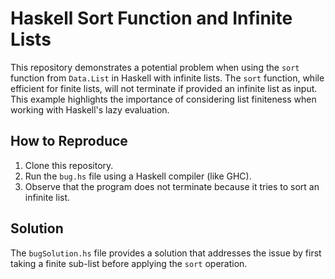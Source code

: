 # Haskell Sort Function and Infinite Lists

This repository demonstrates a potential problem when using the `sort` function from `Data.List` in Haskell with infinite lists.  The `sort` function, while efficient for finite lists, will not terminate if provided an infinite list as input. This example highlights the importance of considering list finiteness when working with Haskell's lazy evaluation.

## How to Reproduce

1. Clone this repository.
2. Run the `bug.hs` file using a Haskell compiler (like GHC).
3. Observe that the program does not terminate because it tries to sort an infinite list.

## Solution

The `bugSolution.hs` file provides a solution that addresses the issue by first taking a finite sub-list before applying the `sort` operation.
